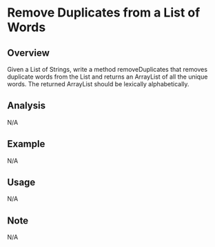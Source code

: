 # Remove Duplicates from a List of Words 

Overview
---
Given a List of Strings, write a method removeDuplicates that removes duplicate 
words from the List and returns an ArrayList of all the unique words. The 
returned ArrayList should be lexically alphabetically.

Analysis
---
N/A

Example
---
N/A

Usage
---
N/A

Note
---
N/A
